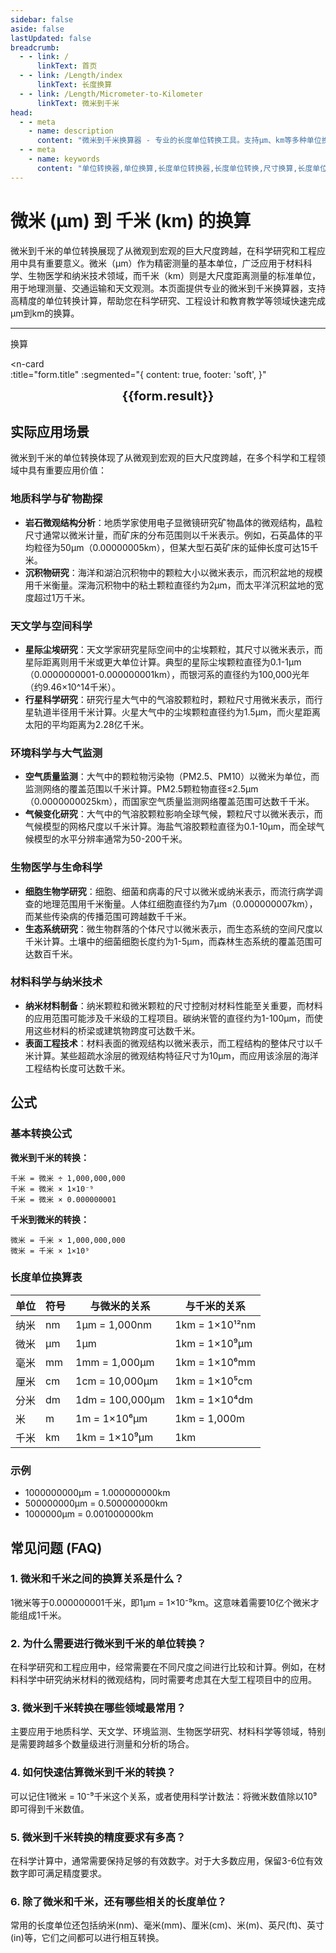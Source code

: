 ```yaml
---
sidebar: false
aside: false
lastUpdated: false
breadcrumb:
  - - link: /
      linkText: 首页
  - - link: /Length/index
      linkText: 长度换算
  - - link: /Length/Micrometer-to-Kilometer
      linkText: 微米到千米
head:
  - - meta
    - name: description
      content: "微米到千米换算器 - 专业的长度单位转换工具。支持μm、km等多种单位换算，提供精确的微米和千米换算公式及科学应用案例。"
  - - meta
    - name: keywords
      content: "单位转换器,单位换算,长度单位转换器,长度单位转换,尺寸换算,长度单位换算,长度单位换算表,微米,毫米,微米和厘米的换算,一微米,微米和米的换算,um单位,微米的单位,µm,毫米和微米的换算,micron是什么单位,分米单位,微米和米,一微米等于多少毫米,microns,um和mm换算,一毫米等于多少微米,weimi,micrometer,目数,微米的符号,μm和mm换算,微米和毫米的换算,毫米和微米,微米单位,miu,m是什么单位,um是什么单位,μm是什么单位,微米和毫米,μm,um,微米符号"
---
```

# 微米 (μm) 到 千米 (km) 的换算

微米到千米的单位转换展现了从微观到宏观的巨大尺度跨越，在科学研究和工程应用中具有重要意义。微米（μm）作为精密测量的基本单位，广泛应用于材料科学、生物医学和纳米技术领域，而千米（km）则是大尺度距离测量的标准单位，用于地理测量、交通运输和天文观测。本页面提供专业的微米到千米换算器，支持高精度的单位转换计算，帮助您在科学研究、工程设计和教育教学等领域快速完成μm到km的换算。

---
<script setup>
import { onMounted, reactive, inject, ref } from 'vue'
import { NButton, NForm, NFormItem, NInput, NInputNumber, NSelect, NCard, useMessage,NGrid ,NGi } from 'naive-ui'
import { defineClientComponent } from 'vitepress'
import { Length } from '../files';
const seoKey = ['单位转换器','单位换算','长度单位转换器','长度单位转换','尺寸换算','长度单位换算','长度单位换算表','微米','毫米','毫米','微米','微米','纳米','米和微米的换算','微米和厘米的换算','一微米','微米和米的换算','um单位','微米的单位','µm','毫米和微米的换算','micron是什么单位','分米单位','微米和米','一微米等于多少毫米','microns','um和mm换算','一毫米等于多少微米','weimi','micrometer','目数','微米的符号','μm和mm换算','微米和毫米的换算','毫米和微米','微米单位','miu','m是什么单位','um是什么单位','μm是什么单位','微米和毫米','μm','um','微米符号']
const convert = inject('convert')

const form = reactive({
  number: null,
  result: '',
  title:'微米 (μm) 到千米 (km) 的换算',
})

const convertHandler = () => {
  if (form.number !== null && !isNaN(form.number)) {
    const convertedValue = parseFloat(form.number) / 1000000000
    form.result = `${form.number}μm = ${convertedValue.toFixed(9)}km`
  } else {
    form.result = '请输入有效的数值。'
  }
}
</script>

<n-form size="large" :model="form">
  <n-form-item label="微米 (μm)">
    <n-input-number v-model:value="form.number" placeholder="输入微米" style="width: 100%" />
  </n-form-item>
  <n-form-item>
    <n-button type="info" @click="convertHandler" block>换算</n-button>
  </n-form-item>
</n-form>

<n-card  
  :title="form.title"
  :segmented="{
    content: true,
    footer: 'soft',
  }"
>
  <div  style="text-align:center;font-size:20px;">
    <strong>{{form.result}}</strong>
  </div>
    <template #footer>
    <div>
      <span v-for="item of seoKey">{{item}}，</span>
    </div>
  </template>
</n-card>

## 实际应用场景

微米到千米的单位转换体现了从微观到宏观的巨大尺度跨越，在多个科学和工程领域中具有重要应用价值：

### 地质科学与矿物勘探
- **岩石微观结构分析**：地质学家使用电子显微镜研究矿物晶体的微观结构，晶粒尺寸通常以微米计量，而矿床的分布范围则以千米表示。例如，石英晶体的平均粒径为50μm（0.00000005km），但某大型石英矿床的延伸长度可达15千米。
- **沉积物研究**：海洋和湖泊沉积物中的颗粒大小以微米表示，而沉积盆地的规模用千米衡量。深海沉积物中的粘土颗粒直径约为2μm，而太平洋沉积盆地的宽度超过1万千米。

### 天文学与空间科学
- **星际尘埃研究**：天文学家研究星际空间中的尘埃颗粒，其尺寸以微米表示，而星际距离则用千米或更大单位计算。典型的星际尘埃颗粒直径为0.1-1μm（0.0000000001-0.000000001km），而银河系的直径约为100,000光年（约9.46×10^14千米）。
- **行星科学研究**：研究行星大气中的气溶胶颗粒时，颗粒尺寸用微米表示，而行星轨道半径用千米计算。火星大气中的尘埃颗粒直径约为1.5μm，而火星距离太阳的平均距离为2.28亿千米。

### 环境科学与大气监测
- **空气质量监测**：大气中的颗粒物污染物（PM2.5、PM10）以微米为单位，而监测网络的覆盖范围以千米计算。PM2.5颗粒物直径≤2.5μm（0.0000000025km），而国家空气质量监测网络覆盖范围可达数千千米。
- **气候变化研究**：大气中的气溶胶颗粒影响全球气候，颗粒尺寸以微米表示，而气候模型的网格尺度以千米计算。海盐气溶胶颗粒直径为0.1-10μm，而全球气候模型的水平分辨率通常为50-200千米。

### 生物医学与生命科学
- **细胞生物学研究**：细胞、细菌和病毒的尺寸以微米或纳米表示，而流行病学调查的地理范围用千米衡量。人体红细胞直径约为7μm（0.000000007km），而某些传染病的传播范围可跨越数千千米。
- **生态系统研究**：微生物群落的个体尺寸以微米表示，而生态系统的空间尺度以千米计算。土壤中的细菌细胞长度约为1-5μm，而森林生态系统的覆盖范围可达数百千米。

### 材料科学与纳米技术
- **纳米材料制备**：纳米颗粒和微米颗粒的尺寸控制对材料性能至关重要，而材料的应用范围可能涉及千米级的工程项目。碳纳米管的直径约为1-100μm，而使用这些材料的桥梁或建筑物跨度可达数千米。
- **表面工程技术**：材料表面的微观结构以微米表示，而工程结构的整体尺寸以千米计算。某些超疏水涂层的微观结构特征尺寸为10μm，而应用该涂层的海洋工程结构长度可达数千米。

## 公式

### 基本转换公式

**微米到千米的转换：**
```
千米 = 微米 ÷ 1,000,000,000
千米 = 微米 × 1×10⁻⁹
千米 = 微米 × 0.000000001
```

**千米到微米的转换：**
```
微米 = 千米 × 1,000,000,000
微米 = 千米 × 1×10⁹
```

### 长度单位换算表

| 单位 | 符号 | 与微米的关系 | 与千米的关系 |
|------|------|-------------|-------------|
| 纳米 | nm | 1μm = 1,000nm | 1km = 1×10¹²nm |
| 微米 | μm | 1μm | 1km = 1×10⁹μm |
| 毫米 | mm | 1mm = 1,000μm | 1km = 1×10⁶mm |
| 厘米 | cm | 1cm = 10,000μm | 1km = 1×10⁵cm |
| 分米 | dm | 1dm = 100,000μm | 1km = 1×10⁴dm |
| 米 | m | 1m = 1×10⁶μm | 1km = 1,000m |
| 千米 | km | 1km = 1×10⁹μm | 1km |

### 示例
- 1000000000μm = 1.000000000km
- 500000000μm = 0.500000000km
- 1000000μm = 0.001000000km

## 常见问题 (FAQ)

### 1. 微米和千米之间的换算关系是什么？
1微米等于0.000000001千米，即1μm = 1×10⁻⁹km。这意味着需要10亿个微米才能组成1千米。

### 2. 为什么需要进行微米到千米的单位转换？
在科学研究和工程应用中，经常需要在不同尺度之间进行比较和计算。例如，在材料科学中研究纳米材料的微观结构，同时需要考虑其在大型工程项目中的应用。

### 3. 微米到千米转换在哪些领域最常用？
主要应用于地质科学、天文学、环境监测、生物医学研究、材料科学等领域，特别是需要跨越多个数量级进行测量和分析的场合。

### 4. 如何快速估算微米到千米的转换？
可以记住1微米 = 10⁻⁹千米这个关系，或者使用科学计数法：将微米数值除以10⁹即可得到千米数值。

### 5. 微米到千米转换的精度要求有多高？
在科学计算中，通常需要保持足够的有效数字。对于大多数应用，保留3-6位有效数字即可满足精度要求。

### 6. 除了微米和千米，还有哪些相关的长度单位？
常用的长度单位还包括纳米(nm)、毫米(mm)、厘米(cm)、米(m)、英尺(ft)、英寸(in)等，它们之间都可以进行相互转换。

